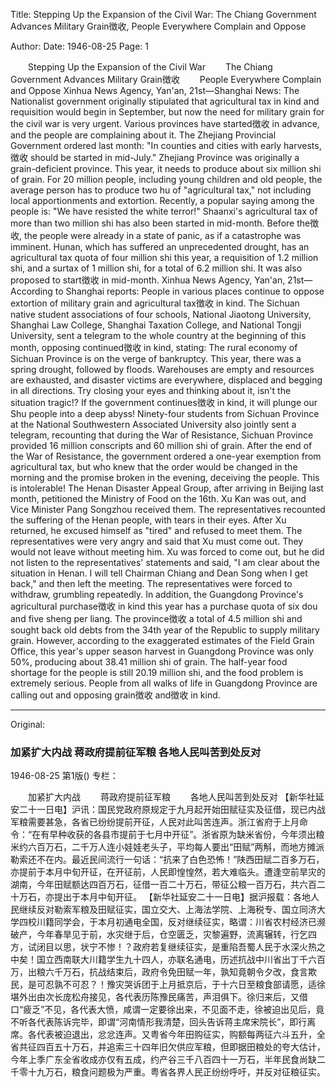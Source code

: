 Title: Stepping Up the Expansion of the Civil War: The Chiang Government Advances Military Grain徴收, People Everywhere Complain and Oppose

Author:
Date: 1946-08-25
Page: 1

　　Stepping Up the Expansion of the Civil War
　　The Chiang Government Advances Military Grain徴收
　　People Everywhere Complain and Oppose
    Xinhua News Agency, Yan'an, 21st—Shanghai News: The Nationalist government originally stipulated that agricultural tax in kind and requisition would begin in September, but now the need for military grain for the civil war is very urgent. Various provinces have started徴收 in advance, and the people are complaining about it. The Zhejiang Provincial Government ordered last month: "In counties and cities with early harvests,徴收 should be started in mid-July." Zhejiang Province was originally a grain-deficient province. This year, it needs to produce about six million shi of grain. For 20 million people, including young children and old people, the average person has to produce two hu of "agricultural tax," not including local apportionments and extortion. Recently, a popular saying among the people is: "We have resisted the white terror!" Shaanxi's agricultural tax of more than two million shi has also been started in mid-month. Before the徴收, the people were already in a state of panic, as if a catastrophe was imminent. Hunan, which has suffered an unprecedented drought, has an agricultural tax quota of four million shi this year, a requisition of 1.2 million shi, and a surtax of 1 million shi, for a total of 6.2 million shi. It was also proposed to start徴收 in mid-month.
    Xinhua News Agency, Yan'an, 21st—According to Shanghai reports: People in various places continue to oppose extortion of military grain and agricultural tax徴收 in kind. The Sichuan native student associations of four schools, National Jiaotong University, Shanghai Law College, Shanghai Taxation College, and National Tongji University, sent a telegram to the whole country at the beginning of this month, opposing continued徴收 in kind, stating: The rural economy of Sichuan Province is on the verge of bankruptcy. This year, there was a spring drought, followed by floods. Warehouses are empty and resources are exhausted, and disaster victims are everywhere, displaced and begging in all directions. Try closing your eyes and thinking about it, isn't the situation tragic!? If the government continues徴收 in kind, it will plunge our Shu people into a deep abyss! Ninety-four students from Sichuan Province at the National Southwestern Associated University also jointly sent a telegram, recounting that during the War of Resistance, Sichuan Province provided 16 million conscripts and 60 million shi of grain. After the end of the War of Resistance, the government ordered a one-year exemption from agricultural tax, but who knew that the order would be changed in the morning and the promise broken in the evening, deceiving the people. This is intolerable! The Henan Disaster Appeal Group, after arriving in Beijing last month, petitioned the Ministry of Food on the 16th. Xu Kan was out, and Vice Minister Pang Songzhou received them. The representatives recounted the suffering of the Henan people, with tears in their eyes. After Xu returned, he excused himself as "tired" and refused to meet them. The representatives were very angry and said that Xu must come out. They would not leave without meeting him. Xu was forced to come out, but he did not listen to the representatives' statements and said, "I am clear about the situation in Henan. I will tell Chairman Chiang and Dean Song when I get back," and then left the meeting. The representatives were forced to withdraw, grumbling repeatedly. In addition, the Guangdong Province's agricultural purchase徴收 in kind this year has a purchase quota of six dou and five sheng per liang. The province徴收 a total of 4.5 million shi and sought back old debts from the 34th year of the Republic to supply military grain. However, according to the exaggerated estimates of the Field Grain Office, this year's upper season harvest in Guangdong Province was only 50%, producing about 38.41 million shi of grain. The half-year food shortage for the people is still 20.19 million shi, and the food problem is extremely serious. People from all walks of life in Guangdong Province are calling out and opposing grain徴收 and徴收 in kind.



<hr /> 

Original: 


### 加紧扩大内战  蒋政府提前征军粮  各地人民叫苦到处反对

1946-08-25
第1版()
专栏：

　　加紧扩大内战
　　蒋政府提前征军粮
　　各地人民叫苦到处反对
    【新华社延安二十一日电】沪讯：国民党政府原规定于九月起开始田赋征实及征借，现已内战军粮需要甚急，各省已纷纷提前开征，人民对此叫苦连声。浙江省府于上月命令：“在有早种收获的各县市提前于七月中开征”。浙省原为缺米省份，今年须出粮米约六百万石，二千万人连小娃娃老头子，平均每人要出“田赋”两斛，而地方摊派勒索还不在内。最近民间流行一句话：“抗来了白色恐怖！”陕西田赋二百多万石，亦提前于本月中旬开征，在开征前，人民即惶惶然，若大难临头。遭逢空前旱灾的湖南，今年田赋额达四百万石，征借一百二十万石，带征公粮一百万石，共六百二十万石，亦提出于本月中旬开征。
    【新华社延安二十一日电】据沪报载：各地人民继续反对勒索军粮及田赋征实，国立交大、上海法学院、上海税专、国立同济大学四校川籍同学会，于本月初通电全国，反对继续征实，略谓：川省农村经济已濒破产，今年春旱见于前，水灾继于后，仓空匮乏，灾黎遍野，流离辗转，行乞四方，试闭目以思，状宁不惨！？政府若复继续征实，是重陷吾蜀人民于水深火热之中矣！国立西南联大川籍学生九十四人，亦联名通电，历述抗战中川省出丁千六百万，出粮六千万石，抗战结束后，政府令免田赋一年，孰知竟朝令夕改，食言欺民，是可忍孰不可忍？！豫灾哭诉团于上月抵京后，于十六日至粮食部请愿，适徐堪外出由次长庞松舟接见，各代表历陈豫民痛苦，声泪俱下。徐归来后，又借口“疲乏”不见，各代表大愤，咸谓一定要徐出来，不见面不走，徐被迫出见后，竟不听各代表陈诉完毕，即谓“河南情形我清楚，回头告诉蒋主席宋院长”，即行离席。各代表被迫退出，忿忿连声。又粤省今年田购征实，购额每两征六斗五升，全省共征四百五十万石，并追索三十四年旧欠供应军粮，但即据田粮处的夸大估计，今年上季广东全省收成亦仅有五成，约产谷三千八百四十一万石，半年民食尚缺二千零十九万石，粮食问题极为严重。粤省各界人民正纷纷呼吁，并反对征粮征实。

